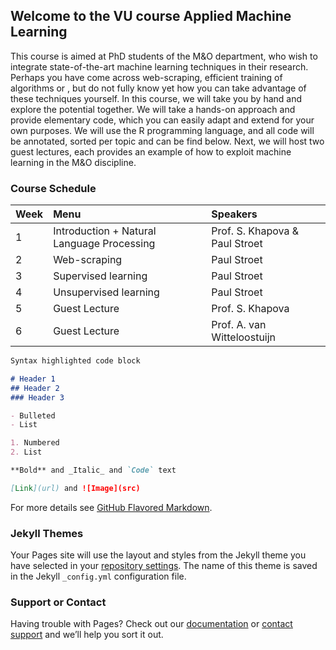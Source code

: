 ## Welcome to the VU course Applied Machine Learning

This course is aimed at PhD students of the M&O department, who wish to integrate state-of-the-art machine learning techniques in their research. Perhaps you have come across  web-scraping, efficient training of algorithms or , but do not fully know yet how you can take advantage of these techniques yourself. In this course, we will take you by hand and explore the potential together. We will take a hands-on approach and provide elementary code, which you can easily adapt and extend for your own purposes. We will use the R programming language, and all code will be annotated, sorted per topic and can be find below. Next, we will host two guest lectures, each provides an example of how to exploit machine learning in the M&O discipline. 

### Course Schedule

| Week        | Menu                                        | Speakers                       |
|:------------|:--------------------------------------------|:-------------------------------|
| 1           | Introduction + Natural Language Processing  | Prof. S. Khapova & Paul Stroet |
| 2           | Web-scraping                                | Paul Stroet                    |
| 3           | Supervised learning                         | Paul Stroet                    |
| 4           | Unsupervised learning                       | Paul Stroet                    |
| 5           | Guest Lecture                               | Prof. S. Khapova               |
| 6           | Guest Lecture                               | Prof. A. van Witteloostuijn    |

```markdown
Syntax highlighted code block

# Header 1
## Header 2
### Header 3

- Bulleted
- List

1. Numbered
2. List

**Bold** and _Italic_ and `Code` text

[Link](url) and ![Image](src)
```

For more details see [GitHub Flavored Markdown](https://guides.github.com/features/mastering-markdown/).

### Jekyll Themes

Your Pages site will use the layout and styles from the Jekyll theme you have selected in your [repository settings](https://github.com/paulstroet/vu_course/settings/pages). The name of this theme is saved in the Jekyll `_config.yml` configuration file.

### Support or Contact

Having trouble with Pages? Check out our [documentation](https://docs.github.com/categories/github-pages-basics/) or [contact support](https://support.github.com/contact) and we’ll help you sort it out.
